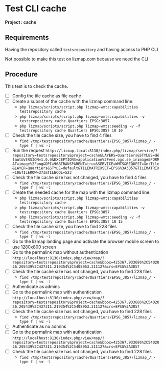 # Test CLI cache

**Project : cache**

## Requirements

Having the repository called `testsrepository` and having access to PHP CLI

Not possible to make this test on lizmap.com because we need the CLI

## Procedure

This test is to check the cache.
- [ ] Config the tile cache as file cache
- [ ] Create a subset of the cache with the lizmap command line:
  - `php lizmap/scripts/script.php lizmap~wmts:capabilities testsrepository cache`
  - `php lizmap/scripts/script.php lizmap~wmts:capabilities -v  testsrepository cache Quartiers EPSG:3857`
  - `php lizmap/scripts/script.php lizmap~wmts:seeding -v -f testsrepository cache Quartiers EPSG:3857 10 10`
- [ ] Check the tile cache size, you have to find 4 files
  - `find /tmp/testsrepository/cache/Quartiers/EPSG_3857/lizmap_/ -type f | wc -l`
- [ ] Run the request `http://lizmap.local:8130/index.php/lizmap/service/?repository=testsrepository&project=cache&LAYERS=Quartiers&STYLES=défaut&VERSION=1.0.0&EXCEPTIONS=application%2Fvnd.ogc.se_inimage&FORMAT=image%2Fpng&DPI=96&TRANSPARENT=true&SERVICE=WMTS&REQUEST=GetTile&LAYER=Quartiers&STYLE=default&TILEMATRIXSET=EPSG%3A3857&TILEMATRIX=10&TILEROW=373&TILECOL=523`
- [ ] Check the tile cache size has not changed, you have to find 4 files
  - `find /tmp/testsrepository/cache/Quartiers/EPSG_3857/lizmap_/ -type f | wc -l`
- [ ] Create the needed cache for the map with the lizmap command line:
  - `php lizmap/scripts/script.php lizmap~wmts:capabilities testsrepository cache`
  - `php lizmap/scripts/script.php lizmap~wmts:capabilities -v  testsrepository cache Quartiers EPSG:3857`
  - `php lizmap/scripts/script.php lizmap~wmts:seeding -v -f testsrepository cache Quartiers EPSG:3857 10 15`
- [ ] Check the tile cache size, you have to find 228 files
  - `find /tmp/testsrepository/cache/Quartiers/EPSG_3857/lizmap_/ -type f | wc -l`
- [ ] Go to the lizmap landing page and activate the browser mobile screen to use 1280x800 screen
- [ ] Go to the permalink map without authentication `http://localhost:8130/index.php/view/map/?repository=testsrepository&project=cache&bbox=425367.933686%2C5402026.205439%2C437311.219354%2C5408953.311127&crs=EPSG%3A3857`
- [ ] Check the tile cache size has not changed, you have to find 228 files
  - `find /tmp/testsrepository/cache/Quartiers/EPSG_3857/lizmap_/ -type f | wc -l`
- [ ] Authenticate as admins
- [ ] Go to the permalink map with authentication `http://localhost:8130/index.php/view/map/?repository=testsrepository&project=cache&bbox=425367.933686%2C5402026.205439%2C437311.219354%2C5408953.311127&crs=EPSG%3A3857`
- [ ] Check the tile cache size has not changed, you have to find 228 files
  - `find /tmp/testsrepository/cache/Quartiers/EPSG_3857/lizmap_/ -type f | wc -l`
- [ ] Authenticate as no admins
- [ ] Go to the permalink map with authentication `http://localhost:8130/index.php/view/map/?repository=testsrepository&project=cache&bbox=425367.933686%2C5402026.205439%2C437311.219354%2C5408953.311127&crs=EPSG%3A3857`
- [ ] Check the tile cache size has not changed, you have to find 228 files
  - `find /tmp/testsrepository/cache/Quartiers/EPSG_3857/lizmap_/ -type f | wc -l`
